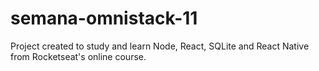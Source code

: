 # semana-omnistack-11
Project created to study and learn Node, React, SQLite and React Native from Rocketseat's online course.
